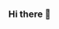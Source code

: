 ### Hi there 👋

<!--
**babaniyi/babaniyi** is a ✨ _special_ ✨ repository because its `README.md` (this file) appears on your GitHub profile.

Here are some ideas to get you started:

- 🔭 Data and BI Analyst who takes pride in building models and performing data analysis with the aim of transforming them into insights for strategic decision making.
- 🌱 I’m currently learning the efficient use of cloud systems such as GCP and Azure for Machine Learning problems.
- 👯 I’m looking to collaborate on application of data science and ML techniques to solve business problems.
- 🤔 I’m looking for help with a new job in Data Scientist, Data Analyst, Business Intelligence Analyst positions.
- 💬 Ask me about Statistics, Data Science and Machine Learning
- 📫 How to reach me: @Babaniyi_stats on twitter
-->
